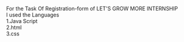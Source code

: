 For the Task Of Registration-form of LET'S GROW MORE INTERNSHIP    
I used the Languages     
1.Java Script   
2.html   
3.css    
